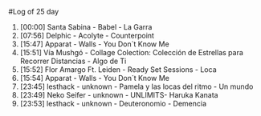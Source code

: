 #Log of 25 day

1. [00:00] Santa Sabina - Babel - La Garra
1. [07:56] Delphic - Acolyte - Counterpoint
1. [15:47] Apparat - Walls - You Don´t Know Me
1. [15:51] Vía Mushgó - Collage Colection: Colección de Estrellas para Recorrer Distancias - Algo de Ti
1. [15:52] Flor Amargo Ft. Leiden - Ready Set Sessions - Loca
1. [15:54] Apparat - Walls - You Don´t Know Me
1. [23:45] lesthack - unknown - Pamela y las locas del ritmo - Un mundo
1. [23:49] Neko Seifer - unknown - UNLIMITS- Haruka Kanata
1. [23:53] lesthack - unknown - Deuteronomio - Demencia
